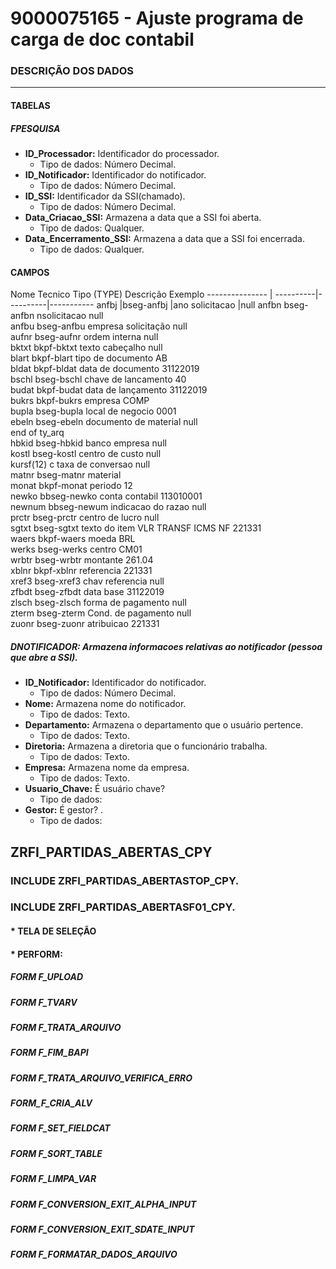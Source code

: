 # 9000075165 - Ajuste programa de carga de doc contabil

### DESCRIÇÃO DOS DADOS
---
#### TABELAS 

##### FPESQUISA
* **ID_Processador:** Identificador do processador.<br>
    - Tipo de dados: Número Decimal.
* **ID_Notificador:** Identificador do notificador.<br>
    - Tipo de dados: Número Decimal.
* **ID_SSI:** Identificador da SSI(chamado).<br>
    - Tipo de dados: Número Decimal.
* **Data_Criacao_SSI:** Armazena a data que a SSI foi aberta.<br>
    - Tipo de dados: Qualquer.
* **Data_Encerramento_SSI:** Armazena a data que a SSI foi encerrada.<br>
    - Tipo de dados: Qualquer.

#### CAMPOS

Nome Tecnico	Tipo (TYPE)	Descrição 	Exemplo
--------------- | ----------|----------|-----------
anfbj	|bseg-anfbj	|ano solicitacao	|null 
anfbn	bseg-anfbn	nsolicitacao	null <br>
anfbu	bseg-anfbu	empresa solicitação	null <br>
aufnr	bseg-aufnr	ordem interna	null <br>
bktxt	bkpf-bktxt	texto cabeçalho	null <br>
blart	bkpf-blart	tipo de documento	AB <br>
bldat	bkpf-bldat	data de documento	31122019 <br>
bschl	bseg-bschl	chave de lancamento	40 <br>
budat	bkpf-budat	data de lançamento	31122019 <br>
bukrs	bkpf-bukrs	empresa	COMP <br>
bupla	bseg-bupla	local de negocio	0001 <br>
ebeln	bseg-ebeln	documento de material	null <br>
end of ty_arq			 <br>
hbkid	bseg-hbkid	banco empresa	null <br>
kostl	bseg-kostl	centro de custo	null <br>
kursf(12)	c	taxa de conversao	null <br>
matnr	bseg-matnr	material	 <br>
monat	bkpf-monat	periodo	12 <br>
newko	bbseg-newko	conta contabil	113010001 <br>
newnum	bbseg-newum	indicacao do razao	null <br>
prctr	bseg-prctr	centro de lucro	null <br>
sgtxt	bseg-sgtxt	texto do item	VLR TRANSF ICMS NF 221331 <br>
waers	bkpf-waers	moeda	BRL <br>
werks	bseg-werks	centro	CM01 <br>
wrbtr	bseg-wrbtr	montante	261.04 <br>
xblnr	bkpf-xblnr	referencia	221331 <br>
xref3	bseg-xref3	chav referencia	null <br>
zfbdt	bseg-zfbdt	data base	31122019 <br>
zlsch	bseg-zlsch	forma de pagamento	null <br>
zterm	bseg-zterm	Cond. de pagamento	null <br>
zuonr	bseg-zuonr	atribuicao	221331 <br>


##### DNOTIFICADOR: Armazena informacoes relativas ao notificador (pessoa que abre a SSI).<br>
* **ID_Notificador:** Identificador do notificador.<br>
    - Tipo de dados: Número Decimal.
* **Nome:** Armazena nome do notificador.<br>
    - Tipo de dados: Texto.
* **Departamento:** Armazena o departamento que o usuário pertence.<br>
    - Tipo de dados: Texto.
* **Diretoria:** Armazena a diretoria que o funcionário trabalha.<br>
    - Tipo de dados: Texto.
* **Empresa:** Armazena nome da empresa.<br>
    - Tipo de dados: Texto.
* **Usuario_Chave:** É usuário chave?<br>
    - Tipo de dados: 
* **Gestor:** É gestor? .<br>
    - Tipo de dados:

## ZRFI_PARTIDAS_ABERTAS_CPY


### INCLUDE ZRFI_PARTIDAS_ABERTASTOP_CPY.

    

### INCLUDE ZRFI_PARTIDAS_ABERTASF01_CPY.

#### * TELA DE SELEÇÃO

#### * PERFORM:

##### FORM F_UPLOAD

##### FORM F_TVARV

##### FORM F_TRATA_ARQUIVO

##### FORM F_FIM_BAPI

##### FORM F_TRATA_ARQUIVO_VERIFICA_ERRO

##### FORM_F_CRIA_ALV

##### FORM F_SET_FIELDCAT

##### FORM F_SORT_TABLE

##### FORM F_LIMPA_VAR

##### FORM F_CONVERSION_EXIT_ALPHA_INPUT

##### FORM F_CONVERSION_EXIT_SDATE_INPUT

##### FORM F_FORMATAR_DADOS_ARQUIVO
    
    

